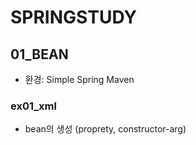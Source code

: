 # SPRINGSTUDY
## 01_BEAN
* 환경: Simple Spring Maven
### ex01_xml
* bean의 생성 (proprety, constructor-arg)